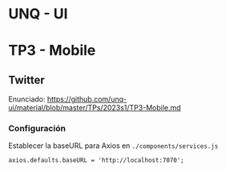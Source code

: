 # UNQ - UI
# TP3 - Mobile
## Twitter

Enunciado: <https://github.com/unq-ui/material/blob/master/TPs/2023s1/TP3-Mobile.md>

### Configuración

Establecer la baseURL para Axios en `./components/services.js`

```
axios.defaults.baseURL = 'http://localhost:7070';
```
